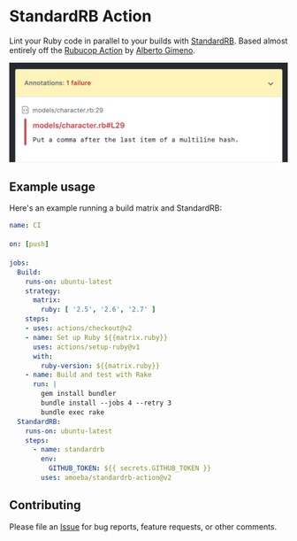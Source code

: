 # StandardRB Action

Lint your Ruby code in parallel to your builds with [StandardRB](https://github.com/testdouble/standard).
Based almost entirely off the [Rubucop Action](https://github.com/gimenete/rubocop-action) by [Alberto Gimeno](https://github.com/gimenete).

![](docs/images/screenshot.png)

## Example usage

Here's an example running a build matrix and StandardRB:

```yml
name: CI

on: [push]

jobs:
  Build:
    runs-on: ubuntu-latest
    strategy:
      matrix:
        ruby: [ '2.5', '2.6', '2.7' ]
    steps:
    - uses: actions/checkout@v2
    - name: Set up Ruby ${{matrix.ruby}}
      uses: actions/setup-ruby@v1
      with:
        ruby-version: ${{matrix.ruby}}
    - name: Build and test with Rake
      run: |
        gem install bundler
        bundle install --jobs 4 --retry 3
        bundle exec rake
  StandardRB:
    runs-on: ubuntu-latest
    steps:
      - name: standardrb
        env:
          GITHUB_TOKEN: ${{ secrets.GITHUB_TOKEN }}
        uses: amoeba/standardrb-action@v2
```

## Contributing

Please file an [Issue](https://github.com/amoeba/standardrb-action) for bug reports, feature requests, or other comments.
